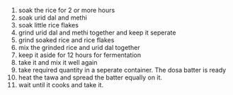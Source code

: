 1. soak the  rice for 2 or more hours
2. soak urid dal and methi 
3. soak little rice flakes
4. grind urid dal and methi together and keep it seperate
5. grind soaked rice and rice flakes 
6. mix the grinded rice and urid dal together
7. keep it aside for 12 hours for fermentation
8. take it and mix it well again
9. take required quantity in a seperate container. The dosa batter is ready 
10. heat the tawa and spread the batter equally on it.
11. wait until it cooks and take it.

